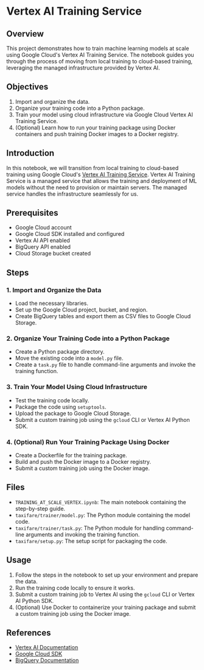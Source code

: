 # Vertex AI Training Service

## Overview

This project demonstrates how to train machine learning models at scale using Google Cloud's Vertex AI Training Service. The notebook guides you through the process of moving from local training to cloud-based training, leveraging the managed infrastructure provided by Vertex AI.

## Objectives

1. Import and organize the data.
2. Organize your training code into a Python package.
3. Train your model using cloud infrastructure via Google Cloud Vertex AI Training Service.
4. (Optional) Learn how to run your training package using Docker containers and push training Docker images to a Docker registry.

## Introduction

In this notebook, we will transition from local training to cloud-based training using Google Cloud's [Vertex AI Training Service](https://cloud.google.com/vertex-ai/). Vertex AI Training Service is a managed service that allows the training and deployment of ML models without the need to provision or maintain servers. The managed service handles the infrastructure seamlessly for us.

## Prerequisites

- Google Cloud account
- Google Cloud SDK installed and configured
- Vertex AI API enabled
- BigQuery API enabled
- Cloud Storage bucket created

## Steps

### 1. Import and Organize the Data

- Load the necessary libraries.
- Set up the Google Cloud project, bucket, and region.
- Create BigQuery tables and export them as CSV files to Google Cloud Storage.

### 2. Organize Your Training Code into a Python Package

- Create a Python package directory.
- Move the existing code into a `model.py` file.
- Create a `task.py` file to handle command-line arguments and invoke the training function.

### 3. Train Your Model Using Cloud Infrastructure

- Test the training code locally.
- Package the code using `setuptools`.
- Upload the package to Google Cloud Storage.
- Submit a custom training job using the `gcloud` CLI or Vertex AI Python SDK.

### 4. (Optional) Run Your Training Package Using Docker

- Create a Dockerfile for the training package.
- Build and push the Docker image to a Docker registry.
- Submit a custom training job using the Docker image.

## Files

- `TRAINING_AT_SCALE_VERTEX.ipynb`: The main notebook containing the step-by-step guide.
- `taxifare/trainer/model.py`: The Python module containing the model code.
- `taxifare/trainer/task.py`: The Python module for handling command-line arguments and invoking the training function.
- `taxifare/setup.py`: The setup script for packaging the code.

## Usage

1. Follow the steps in the notebook to set up your environment and prepare the data.
2. Run the training code locally to ensure it works.
3. Submit a custom training job to Vertex AI using the `gcloud` CLI or Vertex AI Python SDK.
4. (Optional) Use Docker to containerize your training package and submit a custom training job using the Docker image.

## References

- [Vertex AI Documentation](https://cloud.google.com/vertex-ai/docs)
- [Google Cloud SDK](https://cloud.google.com/sdk)
- [BigQuery Documentation](https://cloud.google.com/bigquery/docs)
